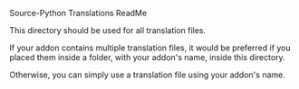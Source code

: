 Source-Python Translations ReadMe

This directory should be used for all translation files.

If your addon contains multiple translation files, it
    would be preferred if you placed them inside a folder,
    with your addon's name, inside this directory.

Otherwise, you can simply use a translation file using your addon's name.

